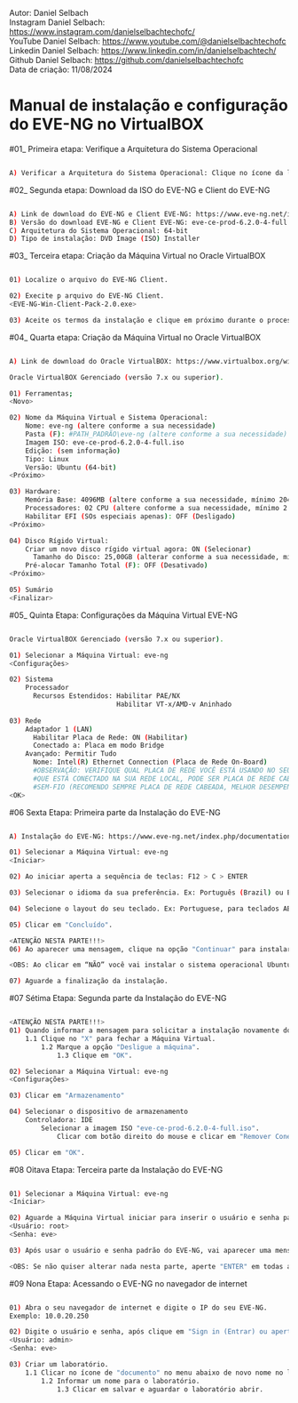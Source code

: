 Autor: Daniel Selbach<br>
Instagram Daniel Selbach: https://www.instagram.com/danielselbachtechofc/<br>
YouTube Daniel Selbach: https://www.youtube.com/@danielselbachtechofc<br>
Linkedin Daniel Selbach: https://www.linkedin.com/in/danielselbachtech/<br>
Github Daniel Selbach: https://github.com/danielselbachtechofc<br>
Data de criação: 11/08/2024<br>


# Manual de instalação e configuração do EVE-NG no VirtualBOX 

#01_ Primeira etapa: Verifique a Arquitetura do Sistema Operacional
```bash

A) Verificar a Arquitetura do Sistema Operacional: Clique no ícone da lupa no Windows e vá em "Sistema" e na aba "Tipo de Sistema", verifique se informa "Sistema operacional de 64 bits, processador baseado em x64" ou algo do tipo, validando que o seu sistema operacional é 64-bit.
```

#02_ Segunda etapa: Download da ISO do EVE-NG e Client do EVE-NG
```bash

A) Link de download do EVE-NG e Client EVE-NG: https://www.eve-ng.net/index.php/download/
B) Versão do download EVE-NG e Client EVE-NG: eve-ce-prod-6.2.0-4-full.iso / EVE-NG-Win-Client-Pack-2.0.exe (Link atualizado em 11/08/2024)
C) Arquitetura do Sistema Operacional: 64-bit
D) Tipo de instalação: DVD Image (ISO) Installer
```

#03_ Terceira etapa: Criação da Máquina Virtual no Oracle VirtualBOX
```bash

01) Localize o arquivo do EVE-NG Client.

02) Execite p arquivo do EVE-NG Client.
<EVE-NG-Win-Client-Pack-2.0.exe>

03) Aceite os termos da instalação e clique em próximo durante o processo para concluir a instalação do EVE-NG Client.
```

#04_ Quarta etapa: Criação da Máquina Virtual no Oracle VirtualBOX
```bash

A) Link de download do Oracle VirtualBOX: https://www.virtualbox.org/wiki/Downloads

Oracle VirtualBOX Gerenciado (versão 7.x ou superior).

01) Ferramentas;	
<Novo>

02) Nome da Máquina Virtual e Sistema Operacional:
	Nome: eve-ng (altere conforme a sua necessidade)
	Pasta (F): #PATH_PADRÃO\eve-ng (altere conforme a sua necessidade)
	Imagem ISO: eve-ce-prod-6.2.0-4-full.iso
	Edição: (sem informação)
	Tipo: Linux
	Versão: Ubuntu (64-bit)
<Próximo>

03) Hardware:
	Memória Base: 4096MB (altere conforme a sua necessidade, mínimo 2048MB)
	Processadores: 02 CPU (altere conforme a sua necessidade, mínimo 2 CPU)
	Habilitar EFI (SOs especiais apenas): OFF (Desligado)
<Próximo>

04) Disco Rígido Virtual:
	Criar um novo disco rígido virtual agora: ON (Selecionar)
	  Tamanho do Disco: 25,00GB (alterar conforme a sua necessidade, mínimo 25GB)
	Pré-alocar Tamanho Total (F): OFF (Desativado) 
<Próximo>

05) Sumário
<Finalizar>
```

#05_ Quinta Etapa: Configurações da Máquina Virtual EVE-NG
```bash

Oracle VirtualBOX Gerenciado (versão 7.x ou superior).

01) Selecionar a Máquina Virtual: eve-ng
<Configurações>

02) Sistema
	Processador
      Recursos Estendidos: Habilitar PAE/NX
                           Habilitar VT-x/AMD-v Aninhado 
                           
03) Rede
	Adaptador 1 (LAN)
	  Habilitar Placa de Rede: ON (Habilitar)
	  Conectado a: Placa em modo Bridge
    Avançado: Permitir Tudo
	  Nome: Intel(R) Ethernet Connection (Placa de Rede On-Board)
	  #OBSERVAÇÃO: VERIFIQUE QUAL PLACA DE REDE VOCÊ ESTÁ USANDO NO SEU EQUIPAMENTO
	  #QUE ESTÁ CONECTADO NA SUA REDE LOCAL, PODE SER PLACA DE REDE CABEADA OU PLACA
	  #SEM-FIO (RECOMENDO SEMPRE PLACA DE REDE CABEADA, MELHOR DESEMPENHO).
<OK>
```

#06 Sexta Etapa: Primeira parte da Instalação do EVE-NG<br>
```bash

A) Instalação do EVE-NG: https://www.eve-ng.net/index.php/documentation/installation/virtual-machine-install/

01) Selecionar a Máquina Virtual: eve-ng
<Iniciar>

02) Ao iniciar aperta a sequência de teclas: F12 > C > ENTER

03) Selecionar o idioma da sua preferência. Ex: Português (Brazil) ou English.

04) Selecione o layout do seu teclado. Ex: Portuguese, para teclados ABNT2 (PT-BR)

05) Clicar em "Concluído".

<ATENÇÃO NESTA PARTE!!!>
06) Ao aparecer uma mensagem, clique na opção "Continuar" para instalar o EVE-NG.

<OBS: Ao clicar em “NÃO” você vai instalar o sistema operacional Ubuntu, em vez do EVE-NG.>

07) Aguarde a finalização da instalação.
```

#07 Sétima Etapa: Segunda parte da Instalação do EVE-NG<br>
```bash

<ATENÇÃO NESTA PARTE!!!>
01) Quando informar a mensagem para solicitar a instalação novamente do EVE-NG, desligue a máquina virtual.
	1.1 Clique no "X" para fechar a Máquina Virtual.
		1.2 Marque a opção "Desligue a máquina".
			1.3 Clique em "OK".

02) Selecionar a Máquina Virtual: eve-ng
<Configurações>

03) Clicar em "Armazenamento"

04) Selecionar o dispositivo de armazenamento
	Controladora: IDE
		Selecionar a imagem ISO "eve-ce-prod-6.2.0-4-full.iso".
			Clicar com botão direito do mouse e clicar em "Remover Conexão" > "Remover".

05) Clicar em "OK".
```

#08 Oitava Etapa: Terceira parte da Instalação do EVE-NG<br>
```bash

01) Selecionar a Máquina Virtual: eve-ng
<Iniciar>

02) Aguarde a Máquina Virtual iniciar para inserir o usuário e senha padrão do EVE-NG.
<Usuário: root>
<Senha: eve>

03) Após usar o usuário e senha padrão do EVE-NG, vai aparecer uma mensagem perguntando se você quer alterar a senha root do EVE-NG, alterar o nome da máquina virtual, configurar IP via DHCP (Pode mudar) ou estático (Não muda), selecionar o servidor NTP, configurar o servidor Proxy.

<OBS: Se não quiser alterar nada nesta parte, aperte "ENTER" em todas as opções.>
```

#09 Nona Etapa: Acessando o EVE-NG no navegador de internet<br>
```bash

01) Abra o seu navegador de internet e digite o IP do seu EVE-NG.
Exemplo: 10.0.20.250

02) Digite o usuário e senha, após clique em "Sign in (Entrar) ou aperte a tecla ENTER".
<Usuário: admin>
<Senha: eve>

03) Criar um laboratório.
	1.1 Clicar no ícone de "documento" no menu abaixo de novo nome no lado esquerdo.
		1.2 Informar um nome para o laboratório.
			1.3 Clicar em salvar e aguardar o laboratório abrir.
```






